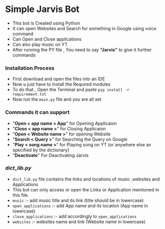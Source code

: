 #  Simple Jarvis Bot

+ This bot is Created using Python <br>
+ It can open Websites and Search for something in Google using voice command <br>
+ Can Open and Close applications<br>
+ Can also play music on YT <br>
+ After running the PY file , You need to say **"Jarvis"** to give it further commands


### Installation Process

+ First download and open the files into an IDE <br>
+ Now u just have to install the Required modules <br>
+ To do that , Open the Terminal and paste ```pip install -r requirement.txt``` <br>
+ Now run the ```main.py``` file and you are all set


### Commands it can support

- "**Open < app name > App**" for Opening Applicaion
- "**Close < app name >**" for Closing Applicaion
- "**Open < Website name >**" for opening Website
- "**Search < Query >**" for Searching the Query on Google
- "**Play < song name >**" for Playing song on YT (or anywhere else as specified by the dictionary)
- "**Deactivate**" For Deactivating Jarvis


### *dict_lib.py*
+ ```dict_lib.py``` file contains the links and locations of music ,websites and Applications
+ This bot can only access or open the Links or Application mentioned in this file.
+ ```music``` :- add music title and its link (title should be in lowercase)
+ ```open_applications``` :- add App name and its location (App name in lowercase)
+ ```close_applications``` :- add accordingly to ```open_applications```
+ ```websites``` :- websites name and link (Website name in lowercase)
